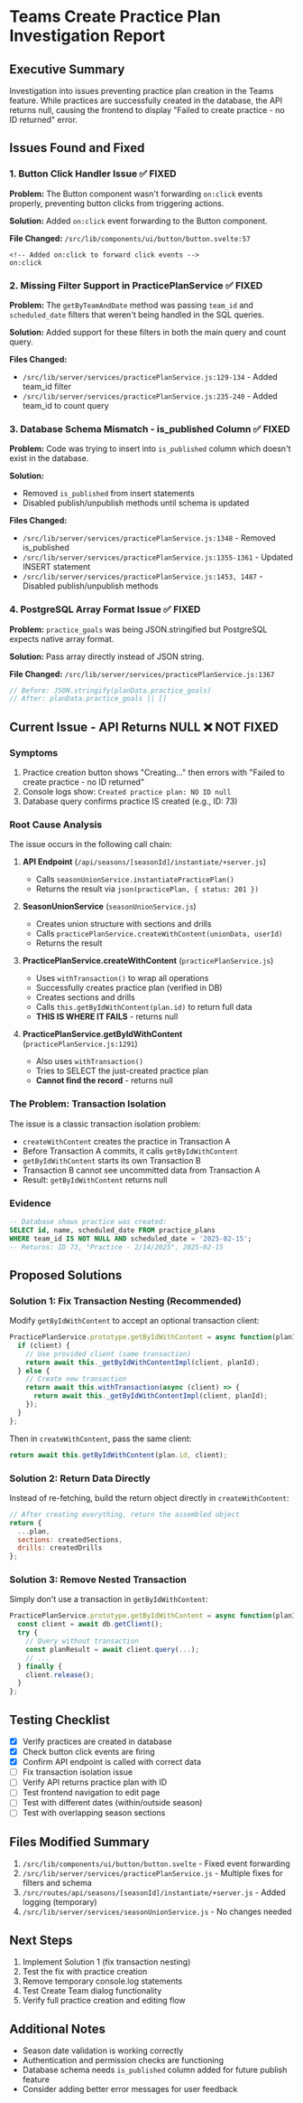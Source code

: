 # Teams Create Practice Plan Investigation Report

## Executive Summary
Investigation into issues preventing practice plan creation in the Teams feature. While practices are successfully created in the database, the API returns null, causing the frontend to display "Failed to create practice - no ID returned" error.

## Issues Found and Fixed

### 1. Button Click Handler Issue ✅ FIXED
**Problem:** The Button component wasn't forwarding `on:click` events properly, preventing button clicks from triggering actions.

**Solution:** Added `on:click` event forwarding to the Button component.

**File Changed:** `/src/lib/components/ui/button/button.svelte:57`
```svelte
<!-- Added on:click to forward click events -->
on:click
```

### 2. Missing Filter Support in PracticePlanService ✅ FIXED
**Problem:** The `getByTeamAndDate` method was passing `team_id` and `scheduled_date` filters that weren't being handled in the SQL queries.

**Solution:** Added support for these filters in both the main query and count query.

**Files Changed:** 
- `/src/lib/server/services/practicePlanService.js:129-134` - Added team_id filter
- `/src/lib/server/services/practicePlanService.js:235-240` - Added team_id to count query

### 3. Database Schema Mismatch - is_published Column ✅ FIXED
**Problem:** Code was trying to insert into `is_published` column which doesn't exist in the database.

**Solution:** 
- Removed `is_published` from insert statements
- Disabled publish/unpublish methods until schema is updated

**Files Changed:**
- `/src/lib/server/services/practicePlanService.js:1348` - Removed is_published
- `/src/lib/server/services/practicePlanService.js:1355-1361` - Updated INSERT statement
- `/src/lib/server/services/practicePlanService.js:1453, 1487` - Disabled publish/unpublish methods

### 4. PostgreSQL Array Format Issue ✅ FIXED
**Problem:** `practice_goals` was being JSON.stringified but PostgreSQL expects native array format.

**Solution:** Pass array directly instead of JSON string.

**File Changed:** `/src/lib/server/services/practicePlanService.js:1367`
```javascript
// Before: JSON.stringify(planData.practice_goals)
// After: planData.practice_goals || []
```

## Current Issue - API Returns NULL ❌ NOT FIXED

### Symptoms
1. Practice creation button shows "Creating..." then errors with "Failed to create practice - no ID returned"
2. Console logs show: `Created practice plan: NO ID null`
3. Database query confirms practice IS created (e.g., ID: 73)

### Root Cause Analysis

The issue occurs in the following call chain:

1. **API Endpoint** (`/api/seasons/[seasonId]/instantiate/+server.js`)
   - Calls `seasonUnionService.instantiatePracticePlan()`
   - Returns the result via `json(practicePlan, { status: 201 })`

2. **SeasonUnionService** (`seasonUnionService.js`)
   - Creates union structure with sections and drills
   - Calls `practicePlanService.createWithContent(unionData, userId)`
   - Returns the result

3. **PracticePlanService.createWithContent** (`practicePlanService.js`)
   - Uses `withTransaction()` to wrap all operations
   - Successfully creates practice plan (verified in DB)
   - Creates sections and drills
   - Calls `this.getByIdWithContent(plan.id)` to return full data
   - **THIS IS WHERE IT FAILS** - returns null

4. **PracticePlanService.getByIdWithContent** (`practicePlanService.js:1291`)
   - Also uses `withTransaction()` 
   - Tries to SELECT the just-created practice plan
   - **Cannot find the record** - returns null

### The Problem: Transaction Isolation

The issue is a classic transaction isolation problem:
- `createWithContent` creates the practice in Transaction A
- Before Transaction A commits, it calls `getByIdWithContent`
- `getByIdWithContent` starts its own Transaction B
- Transaction B cannot see uncommitted data from Transaction A
- Result: `getByIdWithContent` returns null

### Evidence
```sql
-- Database shows practice was created:
SELECT id, name, scheduled_date FROM practice_plans 
WHERE team_id IS NOT NULL AND scheduled_date = '2025-02-15';
-- Returns: ID 73, "Practice - 2/14/2025", 2025-02-15
```

## Proposed Solutions

### Solution 1: Fix Transaction Nesting (Recommended)
Modify `getByIdWithContent` to accept an optional transaction client:

```javascript
PracticePlanService.prototype.getByIdWithContent = async function(planId, client = null) {
  if (client) {
    // Use provided client (same transaction)
    return await this._getByIdWithContentImpl(client, planId);
  } else {
    // Create new transaction
    return await this.withTransaction(async (client) => {
      return await this._getByIdWithContentImpl(client, planId);
    });
  }
};
```

Then in `createWithContent`, pass the same client:
```javascript
return await this.getByIdWithContent(plan.id, client);
```

### Solution 2: Return Data Directly
Instead of re-fetching, build the return object directly in `createWithContent`:

```javascript
// After creating everything, return the assembled object
return {
  ...plan,
  sections: createdSections,
  drills: createdDrills
};
```

### Solution 3: Remove Nested Transaction
Simply don't use a transaction in `getByIdWithContent`:

```javascript
PracticePlanService.prototype.getByIdWithContent = async function(planId) {
  const client = await db.getClient();
  try {
    // Query without transaction
    const planResult = await client.query(...);
    // ...
  } finally {
    client.release();
  }
};
```

## Testing Checklist

- [x] Verify practices are created in database
- [x] Check button click events are firing
- [x] Confirm API endpoint is called with correct data
- [ ] Fix transaction isolation issue
- [ ] Verify API returns practice plan with ID
- [ ] Test frontend navigation to edit page
- [ ] Test with different dates (within/outside season)
- [ ] Test with overlapping season sections

## Files Modified Summary

1. `/src/lib/components/ui/button/button.svelte` - Fixed event forwarding
2. `/src/lib/server/services/practicePlanService.js` - Multiple fixes for filters and schema
3. `/src/routes/api/seasons/[seasonId]/instantiate/+server.js` - Added logging (temporary)
4. `/src/lib/server/services/seasonUnionService.js` - No changes needed

## Next Steps

1. Implement Solution 1 (fix transaction nesting) 
2. Test the fix with practice creation
3. Remove temporary console.log statements
4. Test Create Team dialog functionality
5. Verify full practice creation and editing flow

## Additional Notes

- Season date validation is working correctly
- Authentication and permission checks are functioning
- Database schema needs `is_published` column added for future publish feature
- Consider adding better error messages for user feedback